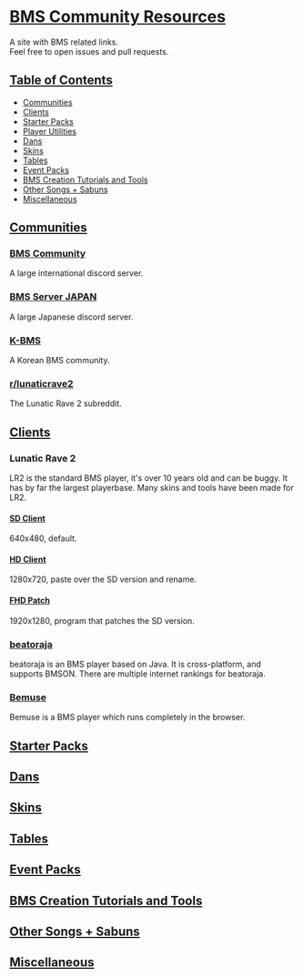 # [BMS Community Resources](#bms-community-resources)

A site with BMS related links.
<br>
Feel free to open issues and pull requests.

## [Table of Contents](#table-of-contents)

* [Communities](#communities)
* [Clients](#clients)
* [Starter Packs](#starter-packs)
* [Player Utilities](#player-utilities)
* [Dans](#dans)
* [Skins](#skins)
* [Tables](#tables)
* [Event Packs](#event-packs)
* [BMS Creation Tutorials and Tools](#bms-creation)
* [Other Songs + Sabuns](#sabuns)
* [Miscellaneous](#miscellaneous)

## [Communities](#communities)

### [BMS Community](https://discord.gg/Q4vKF8T)

A large international discord server.

### [BMS Server JAPAN](https://discord.gg/DvxHfEa)

A large Japanese discord server.

### [K-BMS](https://k-bms.com/)

A Korean BMS community.

### [r/lunaticrave2](https://www.reddit.com/r/lunaticrave2/)

The Lunatic Rave 2 subreddit.

## [Clients](#clients)

### Lunatic Rave 2

LR2 is the standard BMS player, it's over 10 years old and can be buggy. It has by far the largest playerbase. Many skins and tools have been made for LR2.

#### [SD Client](https://drive.google.com/file/d/1HODmutLTJLyjnZ9AuDzC8PkGUnbL6dxD/view)

640x480, default.

#### [HD Client](https://drive.google.com/file/d/1HODmutLTJLyjnZ9AuDzC8PkGUnbL6dxD/view)

1280x720, paste over the SD version and rename.

#### [FHD Patch](https://drive.google.com/file/d/12wDpQu-z65e1hiXYy4tt8Ep76_QscXPI/view)

1920x1280, program that patches the SD version.

### [beatoraja](https://github.com/exch-bms2/beatoraja/releases)
beatoraja is an BMS player based on Java. It is cross-platform, and supports BMSON. There are multiple internet rankings for beatoraja.

### [Bemuse](https://github.com/exch-bms2/beatoraja/releases)
Bemuse is a BMS player which runs completely in the browser.

## [Starter Packs](#starter-packs)



## [Dans](#dans)



## [Skins](#skins)



## [Tables](#tables)



## [Event Packs](#event-packs)



## [BMS Creation Tutorials and Tools](#bms-creation)



## [Other Songs + Sabuns](#sabuns)



## [Miscellaneous](#miscellaneous)


